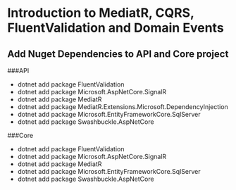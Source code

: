 # Introduction to MediatR, CQRS, FluentValidation and Domain Events

## Add Nuget Dependencies to API and Core project

###API
- dotnet add package FluentValidation
- dotnet add package Microsoft.AspNetCore.SignalR
- dotnet add package MediatR
- dotnet add package MediatR.Extensions.Microsoft.DependencyInjection
- dotnet add package Microsoft.EntityFrameworkCore.SqlServer
- dotnet add package Swashbuckle.AspNetCore


###Core
- dotnet add package FluentValidation
- dotnet add package Microsoft.AspNetCore.SignalR 
- dotnet add package MediatR 
- dotnet add package Microsoft.EntityFrameworkCore.SqlServer 
- dotnet add package Swashbuckle.AspNetCore
